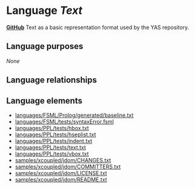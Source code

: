 # Language _Text_
**[GitHub](https://github.com/softlang/yas/blob/master/Text)**
Text as a basic representation format used by the YAS repository.

## Language purposes
_None_

## Language relationships

## Language elements
* [languages/FSML/Prolog/generated/baseline.txt](../../languages/FSML/Prolog/generated/baseline.txt)
* [languages/FSML/tests/syntaxError.fsml](../../languages/FSML/tests/syntaxError.fsml)
* [languages/PPL/tests/hbox.txt](../../languages/PPL/tests/hbox.txt)
* [languages/PPL/tests/hseplist.txt](../../languages/PPL/tests/hseplist.txt)
* [languages/PPL/tests/indent.txt](../../languages/PPL/tests/indent.txt)
* [languages/PPL/tests/text.txt](../../languages/PPL/tests/text.txt)
* [languages/PPL/tests/vbox.txt](../../languages/PPL/tests/vbox.txt)
* [samples/xcoupled/jdom/CHANGES.txt](../../samples/xcoupled/jdom/CHANGES.txt)
* [samples/xcoupled/jdom/COMMITTERS.txt](../../samples/xcoupled/jdom/COMMITTERS.txt)
* [samples/xcoupled/jdom/LICENSE.txt](../../samples/xcoupled/jdom/LICENSE.txt)
* [samples/xcoupled/jdom/README.txt](../../samples/xcoupled/jdom/README.txt)
